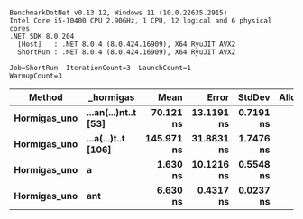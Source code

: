 ```

BenchmarkDotNet v0.13.12, Windows 11 (10.0.22635.2915)
Intel Core i5-10400 CPU 2.90GHz, 1 CPU, 12 logical and 6 physical cores
.NET SDK 8.0.204
  [Host]   : .NET 8.0.4 (8.0.424.16909), X64 RyuJIT AVX2
  ShortRun : .NET 8.0.4 (8.0.424.16909), X64 RyuJIT AVX2

Job=ShortRun  IterationCount=3  LaunchCount=1  
WarmupCount=3  

```
| Method       | _hormigas            | Mean       | Error      | StdDev    | Allocated |
|------------- |--------------------- |-----------:|-----------:|----------:|----------:|
| **Hormigas_uno** | **...an(...)nt..t [53]** |  **70.121 ns** | **13.1191 ns** | **0.7191 ns** |         **-** |
| **Hormigas_uno** | **...a(...)t..t [106]**  | **145.971 ns** | **31.8831 ns** | **1.7476 ns** |         **-** |
| **Hormigas_uno** | **a**                    |   **1.630 ns** | **10.1216 ns** | **0.5548 ns** |         **-** |
| **Hormigas_uno** | **ant**                  |   **6.630 ns** |  **0.4317 ns** | **0.0237 ns** |         **-** |
